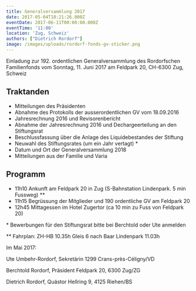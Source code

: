 ```yaml
---
title: Generalversammlung 2017
date: 2017-05-04T18:21:26.000Z
eventDate: 2017-06-11T00:00:00.000Z
eventTime: '11:00'
location: 'Zug, Schweiz'
authors: ["Dietrich Rordorf"]
image: /images/uploads/rordorf-fonds-gv-sticker.png
---
```

Einladung zur 192. ordentlichen Generalversammlung des Rordorfschen Familienfonds vom Sonntag, 11. Juni 2017 am Feldpark 20, CH-6300 Zug, Schweiz

<!--more-->

## Traktanden

- Mitteilungen des Präsidenten
- Abnahme des Protokolls der ausserordentlichen GV vom 18.09.2016
- Jahresrechnung 2016 und Revisorenbericht
- Abnahme der Jahresrechnung 2016 und Dechargeerteilung an den Stiftungsrat
- Beschlussfassung über die Anlage des Liquidebestandes der Stiftung
- Neuwahl des Stiftungsrates (um ein Jahr vertagt) *
- Datum und Ort der Generalversammlung 2018
- Mitteilungen aus der Familie und Varia

## Programm

- 11h10 Ankunft am Feldpark 20 in Zug (S-Bahnstation Lindenpark. 5 min Fussweg) **
- 11h15 Begrüssung der Mitglieder und 190 ordentliche GV am Feldpark 20
- 12h45 Mittagessen im Hotel Zugertor (ca 10 min zu Fuss von Feldpark 20)

\* Bewerbungen für den Stiftungsrat bitte bei Berchtold oder Ute anmelden

\** Fahrplan: ZH-HB 10.35h Gleis 6 nach Baar Lindenpark 11.03h

Im Mai 2017:

Ute Umbehr-Rordorf, Sekretärin
1299 Crans-près-Céligny/VD

Berchtold Rordorf, Präsident
Feldpark 20, 6300 Zug/ZG

Dietrich Rordorf, Quästor
Hellring 9, 4125 Riehen/BS
